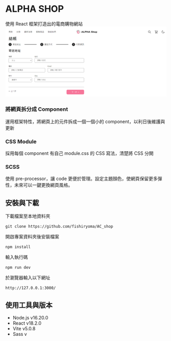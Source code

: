 # ALPHA SHOP

使用 React 框架打造出的電商購物網站
![Alt text](public/img/index_v1.png)

### 將網頁拆分成 Component

運用框架特性，將網頁上的元件拆成一個一個小的 component，以利日後維護與更新

### CSS Module

採用每個 component 有自己 module.css 的 CSS 寫法，清楚將 CSS 分開

### SCSS

使用 pre-processor，讓 code 更便於管理。設定主題顏色，使網頁保留更多彈性，未來可以一鍵更換網頁風格。

## 安裝與下載

下載檔案至本地資料夾

```
git clone https://github.com/fishiryoma/AC_shop
```

開啟專案資料夾後安裝檔案

```
npm install
```

輸入執行碼

```
npm run dev
```

於瀏覽器輸入以下網址

```
http://127.0.0.1:3000/
```

## 使用工具與版本

- Node.js v16.20.0
- React v18.2.0
- Vite v5.0.8
- Sass v
